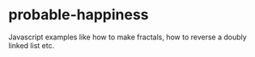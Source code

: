 # probable-happiness

Javascript examples like how to make fractals, how to reverse a doubly linked list etc.
